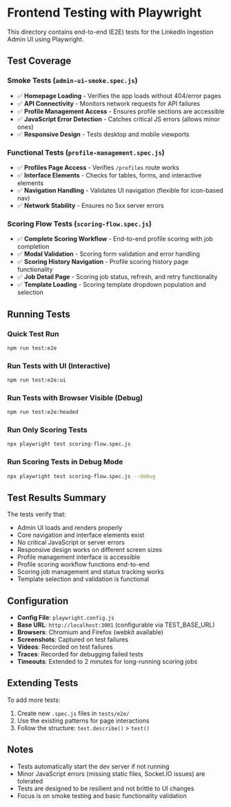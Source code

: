 # Frontend Testing with Playwright

This directory contains end-to-end (E2E) tests for the LinkedIn Ingestion Admin UI using Playwright.

## Test Coverage

### Smoke Tests (`admin-ui-smoke.spec.js`)
- ✅ **Homepage Loading** - Verifies the app loads without 404/error pages
- ✅ **API Connectivity** - Monitors network requests for API failures  
- ✅ **Profile Management Access** - Ensures profile sections are accessible
- ✅ **JavaScript Error Detection** - Catches critical JS errors (allows minor ones)
- ✅ **Responsive Design** - Tests desktop and mobile viewports

### Functional Tests (`profile-management.spec.js`)
- ✅ **Profiles Page Access** - Verifies `/profiles` route works
- ✅ **Interface Elements** - Checks for tables, forms, and interactive elements
- ✅ **Navigation Handling** - Validates UI navigation (flexible for icon-based nav)
- ✅ **Network Stability** - Ensures no 5xx server errors

### Scoring Flow Tests (`scoring-flow.spec.js`)
- ✅ **Complete Scoring Workflow** - End-to-end profile scoring with job completion
- ✅ **Modal Validation** - Scoring form validation and error handling
- ✅ **Scoring History Navigation** - Profile scoring history page functionality
- ✅ **Job Detail Page** - Scoring job status, refresh, and retry functionality
- ✅ **Template Loading** - Scoring template dropdown population and selection

## Running Tests

### Quick Test Run
```bash
npm run test:e2e
```

### Run Tests with UI (Interactive)
```bash
npm run test:e2e:ui
```

### Run Tests with Browser Visible (Debug)
```bash
npm run test:e2e:headed
```

### Run Only Scoring Tests
```bash
npx playwright test scoring-flow.spec.js
```

### Run Scoring Tests in Debug Mode
```bash
npx playwright test scoring-flow.spec.js --debug
```

## Test Results Summary

The tests verify that:
- Admin UI loads and renders properly
- Core navigation and interface elements exist  
- No critical JavaScript or server errors
- Responsive design works on different screen sizes
- Profile management interface is accessible
- Profile scoring workflow functions end-to-end
- Scoring job management and status tracking works
- Template selection and validation is functional

## Configuration

- **Config File**: `playwright.config.js`
- **Base URL**: `http://localhost:3001` (configurable via TEST_BASE_URL)
- **Browsers**: Chromium and Firefox (webkit available)
- **Screenshots**: Captured on test failures
- **Videos**: Recorded on test failures
- **Traces**: Recorded for debugging failed tests
- **Timeouts**: Extended to 2 minutes for long-running scoring jobs

## Extending Tests

To add more tests:
1. Create new `.spec.js` files in `tests/e2e/`
2. Use the existing patterns for page interactions
3. Follow the structure: `test.describe()` > `test()`

## Notes

- Tests automatically start the dev server if not running
- Minor JavaScript errors (missing static files, Socket.IO issues) are tolerated
- Tests are designed to be resilient and not brittle to UI changes
- Focus is on smoke testing and basic functionality validation
